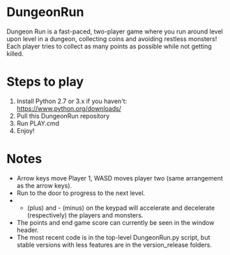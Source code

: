 DungeonRun
==========

Dungeon Run is a fast-paced, two-player game where you run around level upon level in a dungeon, collecting coins and avoiding restless monsters!
Each player tries to collect as many points as possible while not getting killed.

# Steps to play

1. Install Python 2.7 or 3.x if you haven't: https://www.python.org/downloads/
2. Pull this DungeonRun repository
3. Run PLAY.cmd
4. Enjoy!

# Notes

- Arrow keys move Player 1, WASD moves player two (same arrangement as the arrow keys).
- Run to the door to progress to the next level.
- + (plus) and - (minus) on the keypad will accelerate and decelerate (respectively) the players and monsters.
- The points and end game score can currently be seen in the window header.
- The most recent code is in the top-level DungeonRun.py script, but stable versions with less features are in the version_release folders.
